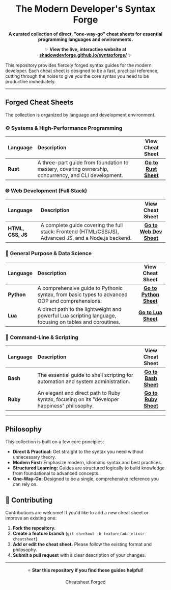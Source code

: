 <div align="center">

# The Modern Developer's Syntax Forge

**A curated collection of direct, "one-way-go" cheat sheets for essential programming languages and environments.**

</div>

<div align="center">

✨ **View the live, interactive website at [shadowdevforge.github.io/syntaxforge/](https://shadowdevforge.github.io/syntaxforge/)** ✨

</div>

This repository provides fiercely forged syntax guides for the modern developer. Each cheat sheet is designed to be a fast, practical reference, cutting through the noise to give you the core syntax you need to be productive immediately.

---

##  Forged Cheat Sheets

The collection is organized by language and development environment.

### ⚙️ Systems & High-Performance Programming

| Language | Description | View Cheat Sheet |
| :--- | :--- | :---: |
| **Rust** | A three-part guide from foundation to mastery, covering ownership, concurrency, and CLI development. | [**Go to Rust Sheet**](https://shadowdevforge.github.io/syntaxforge/cheatsheet/Rust.html) |

### 🌐 Web Development (Full Stack)

| Language | Description | View Cheat Sheet |
| :--- | :--- | :---: |
| **HTML, CSS, JS** | A complete guide covering the full stack: Frontend (HTML/CSS/JS), Advanced JS, and a Node.js backend. | [**Go to Web Dev Sheet**](https://shadowdevforge.github.io/syntaxforge/cheatsheet/WebDev.html) |

### 🐍 General Purpose & Data Science

| Language | Description | View Cheat Sheet |
| :--- | :--- | :---: |
| **Python** | A comprehensive guide to Pythonic syntax, from basic types to advanced OOP and comprehensions. | [**Go to Python Sheet**](https://shadowdevforge.github.io/syntaxforge/cheatsheet/Python.html) |
| **Lua** | A direct path to the lightweight and powerful Lua scripting language, focusing on tables and coroutines. | [**Go to Lua Sheet**](https://shadowdevforge.github.io/syntaxforge/cheatsheet/Lua.html) |

### 🐧 Command-Line & Scripting

| Language | Description | View Cheat Sheet |
| :--- | :--- | :---: |
| **Bash** | The essential guide to shell scripting for automation and system administration. | [**Go to Bash Sheet**](https://shadowdevforge.github.io/syntaxforge/cheatsheet/Bash.html) |
| **Ruby** | An elegant and direct path to Ruby syntax, focusing on its "developer happiness" philosophy. | [**Go to Ruby Sheet**](https://shadowdevforge.github.io/syntaxforge/cheatsheet/Ruby.html) |

---

##  Philosophy

This collection is built on a few core principles:

*   **Direct & Practical:** Get straight to the syntax you need without unnecessary theory.
*   **Modern First:** Emphasize modern, idiomatic syntax and best practices.
*   **Structured Learning:** Guides are structured logically to build knowledge from foundational to advanced concepts.
*   **One-Way-Go:** Designed to be a single, comprehensive reference you can rely on.

## 🤝 Contributing

Contributions are welcome! If you'd like to add a new cheat sheet or improve an existing one:

1.  **Fork the repository.**
2.  **Create a feature branch** (`git checkout -b feature/add-elixir-cheatsheet`).
3.  **Add or edit the cheat sheet.** Please follow the existing format and philosophy.
4.  **Submit a pull request** with a clear description of your changes.

---

<div align="center">
  
⭐ **Star this repository if you find these guides helpful!**

Cheatsheet Forged

</div>
